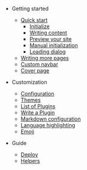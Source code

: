 - Getting started
  - [Quick start](quickstart.md)
    - [Initialize](initialize.md)
    - [Writing content](writing.md)
    - [Preview your site](preview.md)
    - [Manual initialization](manual.md)
    - [Loading dialog](dialog.md)
  - [Writing more pages](more.md)
  - [Custom navbar](navbar.md)
  - [Cover page](cover.md)

- Customization
  - [Configuration](config.md)
  - [Themes](themes.md)
  - [List of Plugins](plugins.md)
  - [Write a Plugin](write-plugin.md)
  - [Markdown configuration](markdown.md)
  - [Language highlighting](highlight.md)
  - [Emoji](emoji.md)

- Guide
  - [Deploy](deploy.md)
  - [Helpers](helpers.md)